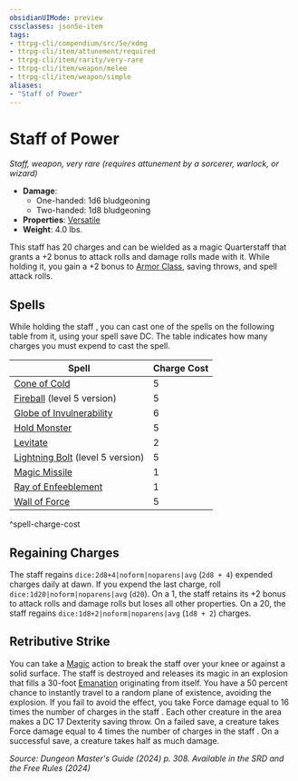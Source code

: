 ```yaml
---
obsidianUIMode: preview
cssclasses: json5e-item
tags:
- ttrpg-cli/compendium/src/5e/xdmg
- ttrpg-cli/item/attunement/required
- ttrpg-cli/item/rarity/very-rare
- ttrpg-cli/item/weapon/melee
- ttrpg-cli/item/weapon/simple
aliases: 
- "Staff of Power"
---
```

# Staff of Power
*Staff, weapon, very rare (requires attunement by a sorcerer, warlock, or wizard)*  


- **Damage**:
  - One-handed: 1d6 bludgeoning
  - Two-handed: 1d8 bludgeoning
- **Properties**: [Versatile](Інструменти%20ДМ/CLI/rules/item-properties.md#Versatile)
- **Weight**: 4.0 lbs.

This staff has 20 charges and can be wielded as a magic Quarterstaff that grants a +2 bonus to attack rolls and damage rolls made with it. While holding it, you gain a +2 bonus to [Armor Class](Інструменти%20ДМ/CLI/rules/variant-rules/armor-class-xphb.md), saving throws, and spell attack rolls.

## Spells

While holding the staff , you can cast one of the spells on the following table from it, using your spell save DC. The table indicates how many charges you must expend to cast the spell.

| Spell | Charge Cost |
|-------|-------------|
| [Cone of Cold](Інструменти%20ДМ/CLI/spells/cone-of-cold-xphb.md) | 5 |
| [Fireball](Інструменти%20ДМ/CLI/spells/fireball-xphb.md) (level 5 version) | 5 |
| [Globe of Invulnerability](Інструменти%20ДМ/CLI/spells/globe-of-invulnerability-xphb.md) | 6 |
| [Hold Monster](Інструменти%20ДМ/CLI/spells/hold-monster-xphb.md) | 5 |
| [Levitate](Інструменти%20ДМ/CLI/spells/levitate-xphb.md) | 2 |
| [Lightning Bolt](Інструменти%20ДМ/CLI/spells/lightning-bolt-xphb.md) (level 5 version) | 5 |
| [Magic Missile](Інструменти%20ДМ/CLI/spells/magic-missile-xphb.md) | 1 |
| [Ray of Enfeeblement](Інструменти%20ДМ/CLI/spells/ray-of-enfeeblement-xphb.md) | 1 |
| [Wall of Force](Інструменти%20ДМ/CLI/spells/wall-of-force-xphb.md) | 5 |
^spell-charge-cost

## Regaining Charges

The staff regains `dice:2d8+4|noform|noparens|avg` (`2d8 + 4`) expended charges daily at dawn. If you expend the last charge, roll `dice:1d20|noform|noparens|avg` (`d20`). On a 1, the staff retains its +2 bonus to attack rolls and damage rolls but loses all other properties. On a 20, the staff regains `dice:1d8+2|noform|noparens|avg` (`1d8 + 2`) charges.

## Retributive Strike

You can take a [Magic](Інструменти%20ДМ/CLI/rules/actions.md#Magic) action to break the staff over your knee or against a solid surface. The staff is destroyed and releases its magic in an explosion that fills a 30-foot [Emanation](Інструменти%20ДМ/CLI/rules/variant-rules/emanation-area-of-effect-xphb.md) originating from itself. You have a 50 percent chance to instantly travel to a random plane of existence, avoiding the explosion. If you fail to avoid the effect, you take Force damage equal to 16 times the number of charges in the staff . Each other creature in the area makes a DC 17 Dexterity saving throw. On a failed save, a creature takes Force damage equal to 4 times the number of charges in the staff . On a successful save, a creature takes half as much damage.

*Source: Dungeon Master's Guide (2024) p. 308. Available in the <span title='Systems Reference Document (5.2)'>SRD</span> and the Free Rules (2024)*